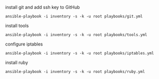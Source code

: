 
install git and add ssh key to GitHub

    ansible-playbook -i inventory -s -k -u root playbooks/git.yml

install tools

    ansible-playbook -i inventory -s -k -u root playbooks/tools.yml

configure iptables

    ansible-playbook -i inventory -s -k -u root playbooks/iptables.yml

install ruby

    ansible-playbook -i inventory -s -k -u root playbooks/ruby.yml
